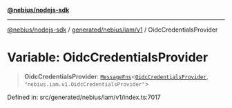 [**@nebius/nodejs-sdk**](../../../../../README.md)

***

[@nebius/nodejs-sdk](../../../../../README.md) / [generated/nebius/iam/v1](../README.md) / OidcCredentialsProvider

# Variable: OidcCredentialsProvider

> **OidcCredentialsProvider**: [`MessageFns`](../../../../../runtime/protos/core/interfaces/MessageFns.md)\<[`OidcCredentialsProvider`](../interfaces/OidcCredentialsProvider.md), `"nebius.iam.v1.OidcCredentialsProvider"`\>

Defined in: src/generated/nebius/iam/v1/index.ts:7017
